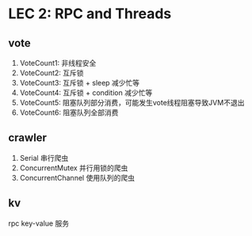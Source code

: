 # LEC 2: RPC and Threads

## vote
1. VoteCount1: 非线程安全        
2. VoteCount2: 互斥锁      
3. VoteCount3: 互斥锁 + sleep 减少忙等     
4. VoteCount4: 互斥锁 + condition 减少忙等     
5. VoteCount5: 阻塞队列部分消费，可能发生vote线程阻塞导致JVM不退出    
6. VoteCount6: 阻塞队列全部消费     


## crawler
1. Serial 串行爬虫
2. ConcurrentMutex 并行用锁的爬虫
3. ConcurrentChannel 使用队列的爬虫


## kv
rpc key-value 服务